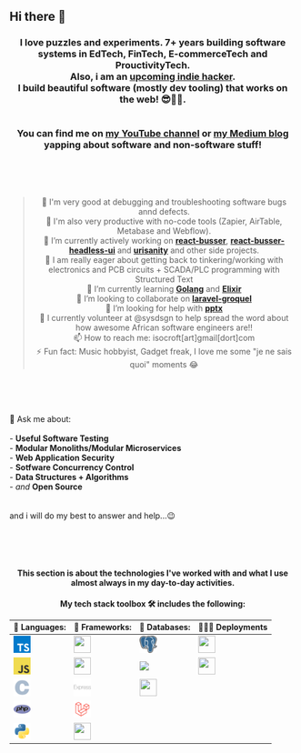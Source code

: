 ## Hi there 👋

<h3 align="center">I love puzzles and experiments. 7+ years building software systems in EdTech, FinTech, E-commerceTech and ProuctivityTech. <br> Also, i am an <a href="https://oparand-home.surge.sh/products.html">upcoming indie hacker</a>. <br> I build beautiful software (mostly dev tooling) that works on the web! 😎🙌🏾. <br><br><br>You can find me on <a href="https://www.youtube.com/@ifeoraokechukwu">my YouTube channel</a> or <a href="https://isocroft.medium.com/">my Medium blog</a> yapping about software and non-software stuff!</h3>

<br><br><br>

<div align="center">

>🥽 I'm very good at debugging and troubleshooting software bugs annd defects.<br>
>🎒 I'm also very productive with no-code tools (Zapier, AirTable, Metabase and Webflow).<br>
>🔭 I’m currently actively working on [**react-busser**](https://github.com/codesplinta/busser), [**react-busser-headless-ui**](https://github.com/isocroft/react-busser-headless-ui) and [**urisanity**](https://github.com/codesplinta/URISanity) and other side projects.<br>
>🎱 I am really eager about getting back to tinkering/working with electronics and PCB circuits + SCADA/PLC programming with Structured Text<br>
>🌱 I’m currently learning [**Golang**](https://go.dev/) and [**Elixir**](https://elixir-lang.org/)<br>
>👯 I’m looking to collaborate on [**laravel-groquel**](https://github.com/isocroft/laravel-groquel)<br>
>🤔 I’m looking for help with [**pptx**](https://github.com/isocroft/pptx)<br>
>💯 I currently volunteer at @sysdsgn to help spread the word about how awesome African software engineers are!!<br>
>📫 How to reach me: isocroft\[art\]gmail\[dort\]com<br>
>⚡ Fun fact: Music hobbyist, Gadget freak, I love me some "je ne sais quoi" moments 😂

<br><br><br>

<p align="left">
💬 Ask me about:<br><br>
   - <b>Useful Software Testing</b><br>
   - <b>Modular Monoliths/Modular Microservices</b><br>
   - <b>Web Application Security</b><br>
   - <b>Sotfware Concurrency Control</b><br>
   - <b>Data Structures + Algorithms</b><br>
   - <i>and</i> <b>Open Source</b><br>
  <br><br><span>and i will do my best to answer and help...😉</span>
</p>

</div>

<br><br><br>

<h4 align="center">
  This section is about the technologies I've worked with and what I use almost always in my day-to-day activities.
</h4>
<p align= "center"><b>My tech stack toolbox 🛠 includes the following:</p>


<!-- ## Upcoming Languages -->
<!--<code><img height="30" src="https://cdn.simpleicons.org/go"></code>--> 

<!-- ## Upcoming Frameworks -->
<!--<code><img height="30" src="https://res.cloudinary.com/dgqfojhx4/image/upload/v1674506214/brimble-assets/nuxt_jezlae.svg"></code>-->
<!-- <code><img height="30" src="https://res.cloudinary.com/dgqfojhx4/image/upload/v1674506215/brimble-assets/vue_ms0yrd.svg"></code>-->

<!-- ## Upcoming Frameworks -->
<!--<code><img height="35" src="https://cdn.simpleicons.org/flask/gray"></code>-->



<div align="center">

| **🐚 Languages:**                                                                                                                                                            | **🎱 Frameworks:**                                                                                                                                                            | **💽 Databases:**                                                        | **👨🏽‍💻 Deployments**               |
|-----------------------------------------------------------------------------------------------------------------------------------------------------------------------------|------------------------------------------------------------------------------------------------------------------------------------------------------------------------------| -------------------------------------------------------------------------|----------------------------------------------------------|
| <code><img height="30" width="30" src="https://raw.githubusercontent.com/github/explore/80688e429a7d4ef2fca1e82350fe8e3517d3494d/topics/typescript/typescript.png"></code>  | <code><img height="30" width="30" src="https://cdn.simpleicons.org/nextdotjs/gray"></code>                                                                           | <code><img height="30" width="30" src="https://raw.githubusercontent.com/github/explore/80688e429a7d4ef2fca1e82350fe8e3517d3494d/topics/postgresql/postgresql.png"></code>                                                                      | <a href="https://vercel.com"><img height="30" width="30" src="https://cdn.simpleicons.org/vercel/gray"></a>       |
| <code><img height="30" src="https://raw.githubusercontent.com/github/explore/80688e429a7d4ef2fca1e82350fe8e3517d3494d/topics/javascript/javascript.png"></code>                                  | <code><img height="30" width="30"  src="https://res.cloudinary.com/dgqfojhx4/image/upload/v1674506214/brimble-assets/react_enqbki.svg"></code>                        | <code><img height="50" src="https://cdn.simpleicons.org/mongodb"></code>       | <a href="https://netlify.com"><img height="30" width="30" src="https://res.cloudinary.com/dgqfojhx4/image/upload/v1686909209/brimble-assets/netlify_bwxw0a.svg"></a> |
| <code><img height="30" width="30" src="https://raw.githubusercontent.com/github/explore/80688e429a7d4ef2fca1e82350fe8e3517d3494d/topics/c/c.png"></code>                    | <code><img height="30" width="30" src="https://raw.githubusercontent.com/github/explore/80688e429a7d4ef2fca1e82350fe8e3517d3494d/topics/express/express.png"></code> | <code><img height="30" width="30" src="https://cdn.simpleicons.org/mysql"></code> | <!--<code></code>-->  |
| <code><img height="30" width="30" src="https://raw.githubusercontent.com/github/explore/80688e429a7d4ef2fca1e82350fe8e3517d3494d/topics/php/php.png"></code>                | <code><img height="30" width="30" src="https://raw.githubusercontent.com/github/explore/80688e429a7d4ef2fca1e82350fe8e3517d3494d/topics/laravel/laravel.png"></code> | <!--<code></code>-->                                                     | <!--<code></code>-->  |
| <code><img height="30" width="30" src="https://raw.githubusercontent.com/github/explore/80688e429a7d4ef2fca1e82350fe8e3517d3494d/topics/python/python.png"></code>          | <code><img height="30" width="30" src="https://res.cloudinary.com/dgqfojhx4/image/upload/v1686908051/brimble-assets/fastapi-1_xr24t8.svg"></code>                    | <!--<code></code>-->                                                     | <!--<code></code>-->  

</div>




